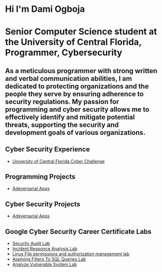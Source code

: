 <h1>Hi I'm Dami Ogboja</h1>
<h1>Senior Computer Science student at the University of Central Florida, Programmer, Cybersecurity</h1>
<h2> As a meticulous programmer with strong written and verbal communication abilities, I am dedicated to protecting organizations and the people they serve by ensuring adherence to security regulations. My passion for programming and cyber security allows me to effectively identify and mitigate potential threats, supporting the security and development goals of various organizations.</h2>

<h2>Cyber Security Experience</h2>

- [University of Central Florida Cyber Challenge](https://github.com/DamiOgboja/UCF-Cyber-Challenge)

<h2>Programming Projects</h2>
  
- [Adeversarial Apps](https://github.com/AdverseApps/Adversarial-Apps-Web)

<h2>Cyber Security Projects</h2>

- [Adeversarial Apps](https://github.com/AdverseApps/Adversarial-Apps-Web)

<h2>Google Cyber Security Career Certificate Labs</h2>

- [Security Audit Lab](https://github.com/DamiOgboja/Security-Audit-Lab)
- [Incident Responce Analysis Lab](https://github.com/DamiOgboja/Incident-Report-Analysis-Lab)
- [Linux File permissions and authorization management lab](https://github.com/DamiOgboja/Linux-file-permissions-management-lab)
- [Applying Filters To SQL Queries Lab](https://github.com/DamiOgboja/Applying-filters-to-SQL-queries-Lab)
- [Analyze Vulnerable System Lab](https://github.com/DamiOgboja/Analyze-Vulnerable-System-Lab)

<!--
**DamiOgboja/DamiOgboja** is a ✨ _special_ ✨ repository because its `README.md` (this file) appears on your GitHub profile.
-->
